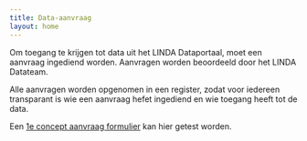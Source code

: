 ```yaml
---
title: Data-aanvraag
layout: home
---
```


Om toegang te krijgen tot data uit het LINDA Dataportaal, moet een aanvraag ingediend worden. Aanvragen worden beoordeeld door het LINDA Datateam.

Alle aanvragen worden opgenomen in een register, zodat voor iedereen transparant is wie een aanvraag hefet ingediend en wie toegang heeft tot de data.

Een [1e concept aanvraag formulier](https://forms.office.com/pages/responsepage.aspx?id=zovE1ocJYUOwYapzI_MdDkWmv1HFnYlJuOLEDHKJCiVUM1o2N1k5UFJDTFRSVkFJTzhDS0c3S1NVQi4u&route=shorturl) kan hier getest worden.
